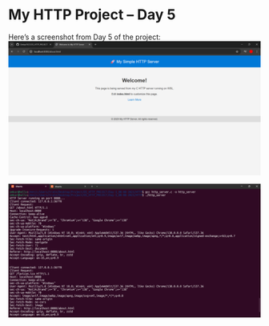 # My HTTP Project – Day 5

Here’s a screenshot from Day 5 of the project:
![HTTP Project – Day 5 Screenshot](https://raw.githubusercontent.com/Omkar7637/OS_HTTP_PROJECT/main/Day-5_08-08-2025/HTTP/HTTP_Index_Page.png)

![HTTP Project – Day 5 Screenshot](https://raw.githubusercontent.com/Omkar7637/OS_HTTP_PROJECT/main/Day-5_08-08-2025/HTTP/UbuntuTerminal.png)




